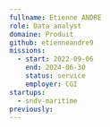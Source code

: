 ```yaml
---
fullname: Etienne ANDRE
role: Data analyst
domaine: Produit
github: etienneandre9
missions:
  - start: 2022-09-06
    end: 2024-06-30
    status: service
    employer: CGI
startups:
  - sndv-maritime
previously:
---
```

